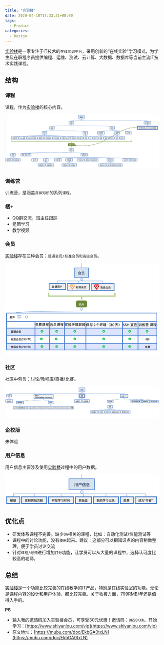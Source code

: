 ```yaml
---
title: "实验楼"
date: 2020-04-10T17:33:31+08:00
tags:
  - Product
categories:
  - Design
---
```


[实验楼](https://www.shiyanlou.com/)是一家专注于IT技术的`在线实训平台`，采用创新的“在线实验”学习模式，为学生及在职程序员提供编程、运维、测试、云计算、大数据、数据库等当前主流IT技术实践课程。

## 结构

### 课程

课程，作为[实验楼](https://www.shiyanlou.com/)的核心内容。

![课程内容](/img/shiyanlou/courses.png)

### 训练营

训练营，是涵盖`具体知识`的系列`课程`。

### 楼+

- QQ群交流，班主任跟踪
- 组团学习
- 教学视频

### 会员

[实验楼](https://www.shiyanlou.com/)存在三种会员：`普通会员/标准会员和高级会员`。

![会员](/img/shiyanlou/vip.png)

### 社区

社区中包含：讨论/教程库/直播/比赛。

![会员](/img/shiyanlou/social.png)

### 企校版

未体验

### 用户信息

用户信息主要涉及使用[实验楼](https://www.shiyanlou.com/)过程中的用户数据。

![用户](/img/shiyanlou/user.png)

## 优化点

- 研发体系课程不完善。缺少`QA`相关的课程，比如：自动化测试/性能测试等 
- 课程中的讨论功能，没有`使用`起来。建议：这部分可以把知识点的内容稍做整理，便于学员讨论交流
- 针对`课程/老师`进行增加`打分`功能，让学员可以从大量的课程中，选择认可度比较高的老师。

## 总结

[实验楼](https://www.shiyanlou.com/)是一个功能比较完善的在线教学的IT产品，特别是在线实验室的功能。无论是课程内容的设计和用户体验，都比较完善。关于收费方面，799RMB/年还是值得入手的。

**PS**

- 输入我的邀请码加入实验楼会员，可享受30元优惠！邀请码：`0650KXK`。开始学习：[https://www.shiyanlou.com/vip](https://www.shiyanlou.com/vip)
- 原文地址：[https://mubu.com/doc/EkbGA0txLN](https://mubu.com/doc/EkbGA0txLN)